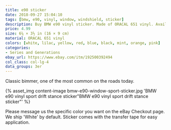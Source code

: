 ```yaml
---
title: e90 sticker
date: 2018-09-27 15:04:10
tags: [bmw, e90, vinyl, window, windshield, sticker]
description: Buy BMW e90 vinyl sticker. Made of ORACAL 651 vinyl. Available in different colors.
price: 4.99
size: 6¼ × 3½ in (16 × 9 cm)
material: ORACAL 651 vinyl
colors: [white, lilac, yellow, red, blue, black, mint, orange, pink]
categories:
- Series and Generations
ebay_url: https://www.ebay.com/itm/192500392494
col_class: col-lg-4
data_groups: 3er
---
```


Classic bimmer, one of the most common on the roads today.

<!-- more -->
{% asset_img content-image bmw-e90-window-sport-sticker.jpg 'BMW e90 vinyl sport drift stance sticker"BMW e90 vinyl sport drift stance sticker"' %}

Please message us the specific color you want on the eBay Checkout page. We ship 'White' by default. Sticker comes with the transfer tape for easy application.
